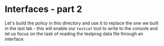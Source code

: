 # Interfaces - part 2

Let's build the policy in this directory and use it to replace the one we built in the last lab - this will enable our `testcat` tool to write to the console and let us focus on the task of reading the testprog data file through an interface:

```

```
